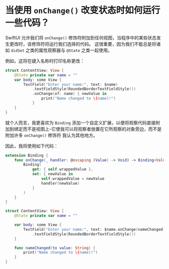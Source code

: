当使用 `onChange()` 改变状态时如何运行一些代码？
===

SwiftUI 允许我们将 `onChange()` 修饰符附加到任何视图，当程序中的某些状态发生更改时，该修饰符将运行我们选择的代码。 这很重要，因为我们不能总是将诸如 `didSet` 之类的属性观察器与 `@State` 之类一起使用。

例如，这将在键入名称时打印名称更改：

```swift
struct ContentView: View {
    @State private var name = ""
    var body: some View {
        TextField("Enter your name:", text: $name)
            .textFieldStyle(RoundedBorderTextFieldStyle())
            .onChange(of: name) { newValue in
                print("Name changed to \(name)!")
            }
    }
}
```

就个人而言，我更喜欢为 `Binding` 添加一个自定义扩展，以便将观察代码直接附加到绑定而不是视图上–它使我可以将观察者放置在它所观察的对象旁边，而不是附加许多 `onChange()` 修饰符 我认为其他地方。

因此，我将使用如下代码：

```swift
extension Binding {
    func onChange(_ handler: @escaping (Value) -> Void) -> Binding<Value> {
        Binding(
            get: { self.wrappedValue },
            set: { newValue in
                self.wrappedValue = newValue
                handler(newValue)
            }
        )
    }
}

struct ContentView: View {
    @State private var name = ""

    var body: some View {
        TextField("Enter your name:", text: $name.onChange(nameChanged))
            .textFieldStyle(RoundedBorderTextFieldStyle())
    }

    func nameChanged(to value: String) {
        print("Name changed to \(name)!")
    }
}
```